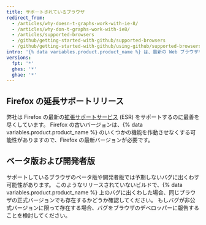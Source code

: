 ```yaml
---
title: サポートされているブラウザ
redirect_from:
  - /articles/why-doesn-t-graphs-work-with-ie-8/
  - /articles/why-don-t-graphs-work-with-ie8/
  - /articles/supported-browsers
  - /github/getting-started-with-github/supported-browsers
  - /github/getting-started-with-github/using-github/supported-browsers
intro: '{% data variables.product.product_name %} は、最新の Web ブラウザをサポートするよう設計されています。 [Chrome](https://www.google.com/chrome/)、[Firefox](http://www.mozilla.org/firefox/)、[Safari](http://www.apple.com/safari/)、[Microsoft Edge](https://www.microsoft.com/en-us/windows/microsoft-edge)の現在のバージョンがサポートされています。'
versions:
  fpt: '*'
  ghes: '*'
  ghae: '*'
---
```


## Firefox の延長サポートリリース

弊社は Firefox の最新の[拡張サポートサービス](https://www.mozilla.org/en-US/firefox/organizations/) (ESR) をサポートするのに最善を尽くしています。 Firefox の古いバージョンは、{% data variables.product.product_name %} のいくつかの機能を作動させなくする可能性がありますので、Firefox の最新バージョンが必要です。

## ベータ版および開発者版

サポートしているブラウザのベータ版や開発者版では予期しないバグに出くわす可能性があります。 このようなリリースされていないビルドで、{% data variables.product.product_name %} 上のバグに出くわした場合、同じブラウザの正式バージョンでも存在するかどうか確認してください。 もしバグが非公式バージョンに限って存在する場合、バグをブラウザのデベロッパーに報告することを検討してください。
